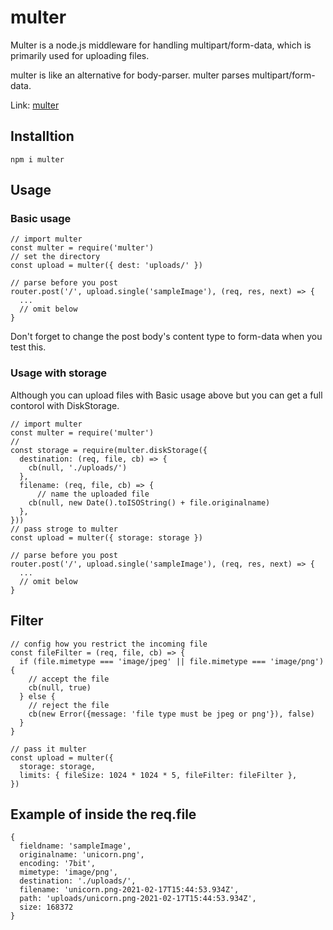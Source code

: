 # multer

Multer is a node.js middleware for handling multipart/form-data, which is primarily used for uploading files.

multer is like an alternative for body-parser. multer parses multipart/form-data.

Link: [multer](https://www.npmjs.com/package/multer)

## Installtion

```
npm i multer
```

## Usage

### Basic usage

```
// import multer
const multer = require('multer')
// set the directory
const upload = multer({ dest: 'uploads/' })

// parse before you post
router.post('/', upload.single('sampleImage'), (req, res, next) => {
  ...
  // omit below
}

```

Don't forget to change the post body's content type to form-data when you test this.

### Usage with storage

Although you can upload files with Basic usage above but you can get a full contorol with DiskStorage.

```
// import multer
const multer = require('multer')
//
const storage = require(multer.diskStorage({
  destination: (req, file, cb) => {
    cb(null, './uploads/')
  },
  filename: (req, file, cb) => {
      // name the uploaded file
    cb(null, new Date().toISOString() + file.originalname)
  },
}))
// pass stroge to multer
const upload = multer({ storage: storage })

// parse before you post
router.post('/', upload.single('sampleImage'), (req, res, next) => {
  ...
  // omit below
}

```

## Filter

```
// config how you restrict the incoming file
const fileFilter = (req, file, cb) => {
  if (file.mimetype === 'image/jpeg' || file.mimetype === 'image/png') {
    // accept the file
    cb(null, true)
  } else {
    // reject the file
    cb(new Error({message: 'file type must be jpeg or png'}), false)
  }
}

// pass it multer
const upload = multer({
  storage: storage,
  limits: { fileSize: 1024 * 1024 * 5, fileFilter: fileFilter },
})
```

## Example of inside the req.file

```
{
  fieldname: 'sampleImage',
  originalname: 'unicorn.png',
  encoding: '7bit',
  mimetype: 'image/png',
  destination: './uploads/',
  filename: 'unicorn.png-2021-02-17T15:44:53.934Z',
  path: 'uploads/unicorn.png-2021-02-17T15:44:53.934Z',
  size: 168372
}
```

##
